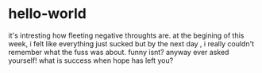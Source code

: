 # hello-world
it's intresting how fleeting negative throughts are.
at the begining of this week, i felt like everything just sucked but by the next day , i really couldn't remember what the fuss was about. funny isnt?
anyway ever asked yourself! what is success when hope has left you?
